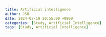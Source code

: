 ```yaml
---
title: Artificial intelligence
author: JSH
date: 2024-02-19 20:55:00 +0800
categories: [Study, Artificial Intelligence]
tags: [Study, Artificial Intelligence]
---
```


## 
